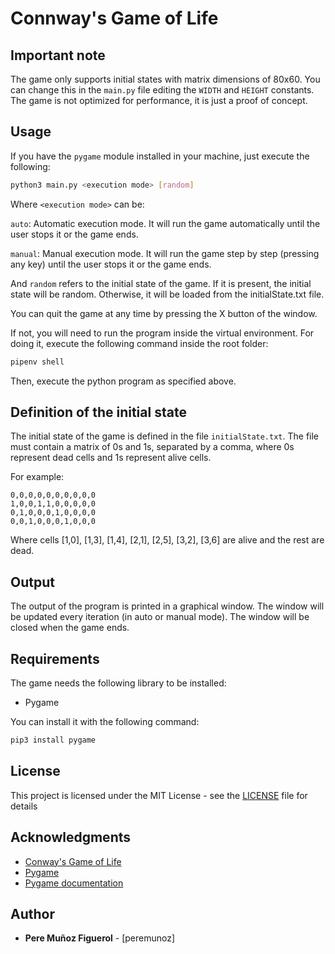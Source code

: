 # Connway's Game of Life

## Important note

The game only supports initial states with matrix dimensions of 80x60. You can change this in the `main.py` file editing the `WIDTH` and `HEIGHT` constants.
The game is not optimized for performance, it is just a proof of concept.

## Usage

If you have the `pygame` module installed in your machine, just execute the following:
```bash
python3 main.py <execution mode> [random]
```
Where `<execution mode>` can be:

`auto`: Automatic execution mode. It will run the game automatically until the user stops it or the game ends.

`manual`: Manual execution mode. It will run the game step by step (pressing any key) until the user stops it or the game ends.

And `random` refers to the initial state of the game. If it is present, the initial state will be random. Otherwise, it will be loaded from the initialState.txt file.

You can quit the game at any time by pressing the X button of the window.

If not, you will need to run the program inside the virtual environment. For doing it, execute the following command inside the root folder:
```bash
pipenv shell
```
Then, execute the python program as specified above.

## Definition of the initial state

The initial state of the game is defined in the file `initialState.txt`. The file must contain a matrix of 0s and 1s, separated by a comma, where 0s represent dead cells and 1s represent alive cells. 

For example:

```
0,0,0,0,0,0,0,0,0,0
1,0,0,1,1,0,0,0,0,0
0,1,0,0,0,1,0,0,0,0
0,0,1,0,0,0,1,0,0,0
```
Where cells [1,0], [1,3], [1,4], [2,1], [2,5], [3,2], [3,6] are alive and the rest are dead.

## Output

The output of the program is printed in a graphical window. The window will be updated every iteration (in auto or manual mode). The window will be closed when the game ends.

## Requirements

The game needs the following library to be installed:

- Pygame

You can install it with the following command:

```bash
pip3 install pygame
```

## License

This project is licensed under the MIT License - see the [LICENSE](LICENSE) file for details

## Acknowledgments

- [Conway's Game of Life](https://en.wikipedia.org/wiki/Conway%27s_Game_of_Life)
- [Pygame](https://www.pygame.org/)
- [Pygame documentation](https://www.pygame.org/docs/)

## Author

- **Pere Muñoz Figuerol** - [peremunoz]
